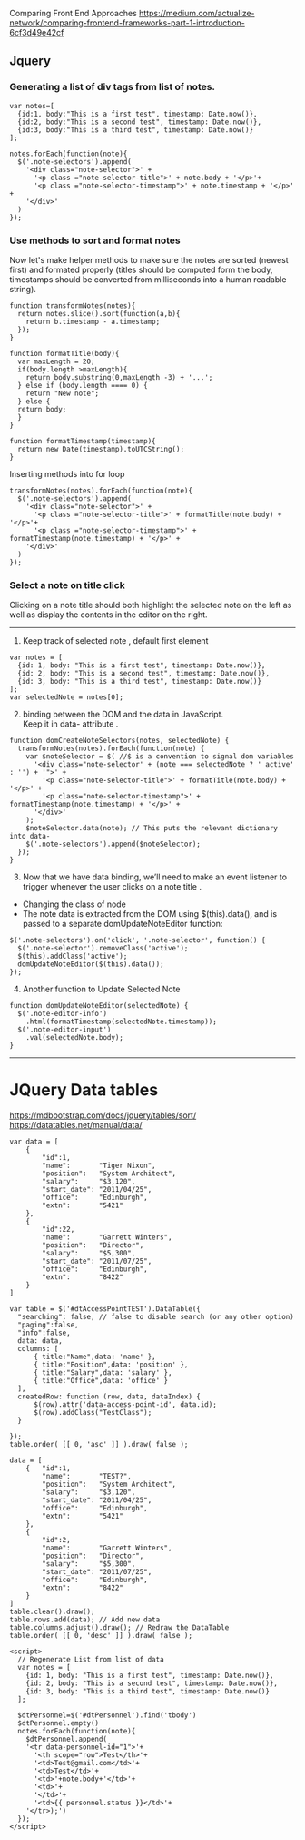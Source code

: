 Comparing Front End Approaches
https://medium.com/actualize-network/comparing-frontend-frameworks-part-1-introduction-6cf3d49e42cf
## Jquery 

### Generating a list of div tags from list of notes. 
```
var notes=[
  {id:1, body:"This is a first test", timestamp: Date.now()},
  {id:2, body:"This is a second test", timestamp: Date.now()},
  {id:3, body:"This is a third test", timestamp: Date.now()}  
];

notes.forEach(function(note){
  $('.note-selectors').append(
    '<div class="note-selector">' +
      '<p class ="note-selector-title">' + note.body + '</p>'+
      '<p class ="note-selector-timestamp">' + note.timestamp + '</p>' +
    '</div>'
  )
});
```

### Use methods to sort and format notes
Now let's make helper methods to make sure the notes are sorted (newest first) and formated properly (titles should be computed form the body, timestamps should be converted from milliseconds into a human readable string).
```
function transformNotes(notes){
  return notes.slice().sort(function(a,b){
    return b.timestamp - a.timestamp;
  });
}

function formatTitle(body){
  var maxLength = 20;
  if(body.length >maxLength){
    return body.substring(0,maxLength -3) + '...';
  } else if (body.length ==== 0) {
    return "New note";
  } else {
  return body;
  }
}

function formatTimestamp(timestamp){
  return new Date(timestamp).toUTCString();
}
```
Inserting methods into for loop
```
transformNotes(notes).forEach(function(note){
  $('.note-selectors').append(
    '<div class="note-selector">' +
      '<p class ="note-selector-title">' + formatTitle(note.body) + '</p>'+
      '<p class ="note-selector-timestamp">' + formatTimestamp(note.timestamp) + '</p>' +
    '</div>'
  )
});
```
### Select a note on title click
Clicking on a note title should both highlight the selected note on the left as well as display the contents in the editor on the right. 

***
1. Keep track of selected note , default first element
```
var notes = [
  {id: 1, body: "This is a first test", timestamp: Date.now()},
  {id: 2, body: "This is a second test", timestamp: Date.now()},
  {id: 3, body: "This is a third test", timestamp: Date.now()}
];
var selectedNote = notes[0];
```
2. binding between the DOM and the data in JavaScript.   
Keep it in data- attribute . 
```
function domCreateNoteSelectors(notes, selectedNote) {
  transformNotes(notes).forEach(function(note) {
    var $noteSelector = $( //$ is a convention to signal dom variables
      '<div class="note-selector' + (note === selectedNote ? ' active' : '') + '">' +
        '<p class="note-selector-title">' + formatTitle(note.body) + '</p>' +
        '<p class="note-selector-timestamp">' + formatTimestamp(note.timestamp) + '</p>' +
      '</div>'
    );
    $noteSelector.data(note); // This puts the relevant dictionary into data- 
    $('.note-selectors').append($noteSelector);
  });
}
```
3. Now that we have data binding, we’ll need to make an event listener to trigger whenever the user clicks on a note title . 
- Changing the class of node
- The note data is extracted from the DOM using $(this).data(), and is passed to a separate domUpdateNoteEditor function:
```
$('.note-selectors').on('click', '.note-selector', function() {
  $('.note-selector').removeClass('active');
  $(this).addClass('active');
  domUpdateNoteEditor($(this).data());
});
```
4. Another function to Update Selected Note
```
function domUpdateNoteEditor(selectedNote) {
  $('.note-editor-info')
    .html(formatTimestamp(selectedNote.timestamp));
  $('.note-editor-input')
    .val(selectedNote.body);
}
```
***

# JQuery Data tables

https://mdbootstrap.com/docs/jquery/tables/sort/
https://datatables.net/manual/data/
```
var data = [
    {   
        "id":1,
        "name":       "Tiger Nixon",
        "position":   "System Architect",
        "salary":     "$3,120",
        "start_date": "2011/04/25",
        "office":     "Edinburgh",
        "extn":       "5421"
    },
    {
        "id":22,
        "name":       "Garrett Winters",
        "position":   "Director",
        "salary":     "$5,300",
        "start_date": "2011/07/25",
        "office":     "Edinburgh",
        "extn":       "8422"
    }
]

var table = $('#dtAccessPointTEST').DataTable({
  "searching": false, // false to disable search (or any other option)
  "paging":false,
  "info":false,
  data: data,
  columns: [
      { title:"Name",data: 'name' },
      { title:"Position",data: 'position' },
      { title:"Salary",data: 'salary' },
      { title:"Office",data: 'office' }
  ],
  createdRow: function (row, data, dataIndex) {
      $(row).attr('data-access-point-id', data.id);
      $(row).addClass("TestClass");
  }

});
table.order( [[ 0, 'asc' ]] ).draw( false );

data = [
    {   "id":1,
        "name":       "TEST?",
        "position":   "System Architect",
        "salary":     "$3,120",
        "start_date": "2011/04/25",
        "office":     "Edinburgh",
        "extn":       "5421"
    },
    {
        "id":2,
        "name":       "Garrett Winters",
        "position":   "Director",
        "salary":     "$5,300",
        "start_date": "2011/07/25",
        "office":     "Edinburgh",
        "extn":       "8422"
    }
]
table.clear().draw();
table.rows.add(data); // Add new data
table.columns.adjust().draw(); // Redraw the DataTable
table.order( [[ 0, 'desc' ]] ).draw( false );
```
```
<script>
  // Regenerate List from list of data 
  var notes = [
    {id: 1, body: "This is a first test", timestamp: Date.now()},
    {id: 2, body: "This is a second test", timestamp: Date.now()},
    {id: 3, body: "This is a third test", timestamp: Date.now()}
  ];

  $dtPersonnel=$('#dtPersonnel').find('tbody')
  $dtPersonnel.empty()
  notes.forEach(function(note){
    $dtPersonnel.append(
    '<tr data-personnel-id="1">'+
      '<th scope="row">Test</th>'+
      '<td>Test@gmail.com</td>'+
      '<td>Test</td>'+
      '<td>'+note.body+'</td>'+
      '<td>'+
      '</td>'+
      '<td>{{ personnel.status }}</td>'+
    '</tr>);')
  });
</script>
```
